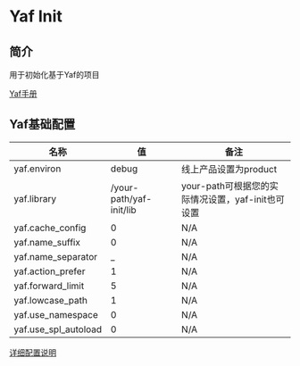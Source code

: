 # Yaf Init

## 简介

用于初始化基于Yaf的项目

[Yaf手册](http://www.laruence.com/manual/index.html)

## Yaf基础配置

名称|值|备注
-|-|-
yaf.environ|debug|线上产品设置为product
yaf.library|/your-path/yaf-init/lib|your-path可根据您的实际情况设置，yaf-init也可设置
yaf.cache_config|0|N/A
yaf.name_suffix|0|N/A
yaf.name_separator|_|N/A
yaf.action_prefer|1|N/A
yaf.forward_limit|5|N/A
yaf.lowcase_path|1|N/A
yaf.use_namespace|0|N/A
yaf.use_spl_autoload|0|N/A

[详细配置说明](http://php.net/manual/zh/yaf.configuration.php)
